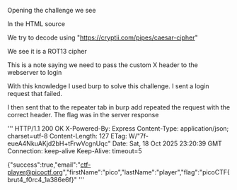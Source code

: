 Opening the challenge we see <!-- ABGR: Wnpx - grzcbenel olcnff: hfr urnqre "K-Qri-Npprff: lrf" -->

In the HTML source

We try to decode using "https://cryptii.com/pipes/caesar-cipher" 

We see it is a ROT13 cipher <!-- NOTE: Jack - temporary bypass: use header "X-Dev-Access: yes" -->

This is a note saying we need to pass the custom X header to the webserver to login

With  this knowledge I used burp to solve this challenge. I sent a login request that failed. 

I then sent that to the repeater tab in burp add repeated the request with the correct header. The flag was in the server response 

'''
HTTP/1.1 200 OK
X-Powered-By: Express
Content-Type: application/json; charset=utf-8
Content-Length: 127
ETag: W/"7f-eueA4NkuAKjd2bH+tFrwVcgnUqc"
Date: Sat, 18 Oct 2025 23:20:39 GMT
Connection: keep-alive
Keep-Alive: timeout=5

{"success":true,"email":"ctf-player@picoctf.org","firstName":"pico","lastName":"player","flag":"picoCTF{brut4_f0rc4_1a386e6f}"
'''